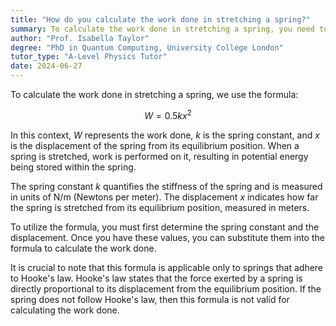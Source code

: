 ```yaml
---
title: "How do you calculate the work done in stretching a spring?"
summary: To calculate the work done in stretching a spring, you need to use the formula $W = 0.5k x^2$.
author: "Prof. Isabella Taylor"
degree: "PhD in Quantum Computing, University College London"
tutor_type: "A-Level Physics Tutor"
date: 2024-06-27
---
```


To calculate the work done in stretching a spring, we use the formula:

$$
W = 0.5 k x^2
$$

In this context, $W$ represents the work done, $k$ is the spring constant, and $x$ is the displacement of the spring from its equilibrium position. When a spring is stretched, work is performed on it, resulting in potential energy being stored within the spring.

The spring constant $k$ quantifies the stiffness of the spring and is measured in units of N/m (Newtons per meter). The displacement $x$ indicates how far the spring is stretched from its equilibrium position, measured in meters.

To utilize the formula, you must first determine the spring constant and the displacement. Once you have these values, you can substitute them into the formula to calculate the work done.

It is crucial to note that this formula is applicable only to springs that adhere to Hooke's law. Hooke's law states that the force exerted by a spring is directly proportional to its displacement from the equilibrium position. If the spring does not follow Hooke's law, then this formula is not valid for calculating the work done.
    